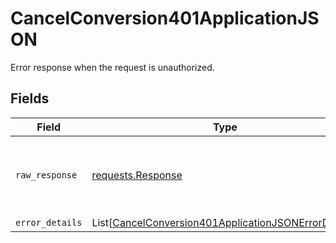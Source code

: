 # CancelConversion401ApplicationJSON

Error response when the request is unauthorized.


## Fields

| Field                                                                                                                         | Type                                                                                                                          | Required                                                                                                                      | Description                                                                                                                   |
| ----------------------------------------------------------------------------------------------------------------------------- | ----------------------------------------------------------------------------------------------------------------------------- | ----------------------------------------------------------------------------------------------------------------------------- | ----------------------------------------------------------------------------------------------------------------------------- |
| `raw_response`                                                                                                                | [requests.Response](https://requests.readthedocs.io/en/latest/api/#requests.Response)                                         | :heavy_minus_sign:                                                                                                            | Raw HTTP response; suitable for custom response parsing                                                                       |
| `error_details`                                                                                                               | List[[CancelConversion401ApplicationJSONErrorDetails](../../models/errors/cancelconversion401applicationjsonerrordetails.md)] | :heavy_minus_sign:                                                                                                            | N/A                                                                                                                           |